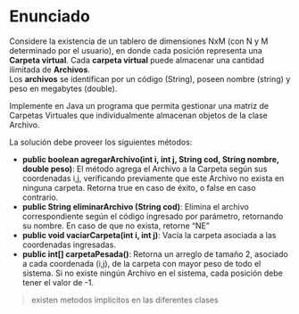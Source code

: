 # Enunciado
Considere la existencia de un tablero de dimensiones NxM (con N y M determinado por el usuario), en donde cada posición representa una **Carpeta virtual**. Cada **carpeta virtual** puede almacenar una cantidad ilimitada de **Archivos**.  
Los **archivos** se identifican por un código (String), poseen nombre (string) y peso en megabytes (double).

Implemente en Java un programa que permita gestionar una matriz de Carpetas Virtuales que individualmente almacenan objetos de la clase Archivo.

La solución debe proveer los siguientes métodos:
- **public boolean agregarArchivo(int i, int j, String cod, String nombre, double peso)**: El método agrega el Archivo a la Carpeta según sus coordenadas i,j, verificando previamente que este Archivo no exista en ninguna carpeta. Retorna true en caso de éxito, o false en caso contrario.
- **public String eliminarArchivo (String cod)**: Elimina el archivo correspondiente según el código ingresado por parámetro, retornando su nombre. En caso de que no exista, retorne “NE”
- **public void vaciarCarpeta(int i, int j)**: Vacía la carpeta asociada a las coordenadas ingresadas.
- **public int[] carpetaPesada()**: Retorna un arreglo de tamaño 2, asociado a cada coordenada (i,j), de la carpeta con mayor peso de todo el sistema. Si no existe ningún Archivo en el sistema, cada posición debe tener el valor de -1.

> existen metodos implicitos en las diferentes clases
